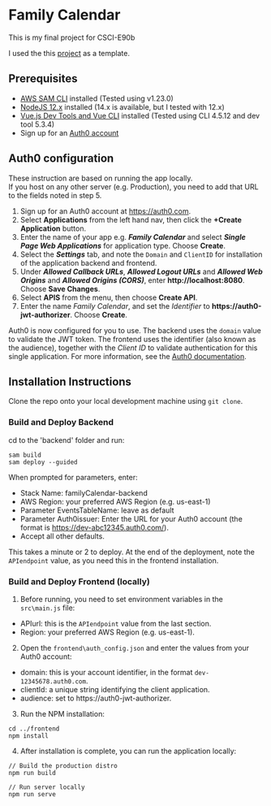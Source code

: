 # Family Calendar

This is my final project for CSCI-E90b 

I used the this [project](https://github.com/aws-samples/ask-around-me/) as a template. 

## Prerequisites

* [AWS SAM CLI](https://docs.aws.amazon.com/serverless-application-model/latest/developerguide/serverless-sam-cli-install.html) installed (Tested using v1.23.0)
* [NodeJS 12.x](https://nodejs.org/en/download/) installed (14.x is available, but I tested with 12.x)
* [Vue.js Dev Tools and Vue CLI](https://vuejs.org/v2/guide/installation.html) installed (Tested using CLI 4.5.12 and dev tool 5.3.4)
* Sign up for an [Auth0 account](https://auth0.com/)

## Auth0 configuration
These instruction are based on running the app locally.</br>
If you host on any other server (e.g. Production), you need to add that URL to the fields noted in step 5.

1. Sign up for an Auth0 account at https://auth0.com. 
2. Select **Applications** from the left hand nav, then click the **+Create Application** button.
3. Enter the name of your app e.g. ***Family Calendar*** and select ***Single Page Web Applications*** for application type. Choose **Create**.
4. Select the ***Settings*** tab, and note the `Domain` and `ClientID` for installation of the application backend and frontend.
5. Under ***Allowed Callback URLs***, ***Allowed Logout URLs*** and ***Allowed Web Origins*** and ***Allowed Origins (CORS)***, enter **http://localhost:8080**. Choose **Save Changes**.
6. Select **APIS** from the menu, then choose **Create API**.
7. Enter the name *Family Calendar*, and set the *Identifier* to **https://auth0-jwt-authorizer**. Choose **Create**.

Auth0 is now configured for you to use. The backend uses the `domain` value to validate the JWT token. The frontend uses the identifier (also known as the audience), together with the *Client ID* to validate authentication for this single application. For more information, see the [Auth0 documentation](https://auth0.com/docs/api/authentication).

## Installation Instructions

Clone the repo onto your local development machine using `git clone`.

### Build and Deploy Backend

cd to the 'backend' folder and run:
```
sam build
sam deploy --guided
```

When prompted for parameters, enter:
- Stack Name: familyCalendar-backend
- AWS Region: your preferred AWS Region (e.g. us-east-1)
- Parameter EventsTableName: leave as default
- Parameter Auth0issuer: Enter the URL for your Auth0 account (the format is https://dev-abc12345.auth0.com/).
- Accept all other defaults.

This takes a minute or 2 to deploy. At the end of the deployment, note the `APIendpoint` value, as you need this in the frontend installation.

### Build and Deploy Frontend (locally)

1. Before running, you need to set environment variables in the `src\main.js` file:

- APIurl: this is the `APIendpoint` value from the last section.
- Region: your preferred AWS Region (e.g. us-east-1).

2. Open the `frontend\auth_config.json` and enter the values from your Auth0 account:
- domain: this is your account identifier, in the format `dev-12345678.auth0.com`.
- clientId: a unique string identifying the client application.
- audience: set to https://auth0-jwt-authorizer.

3. Run the NPM installation:

```
cd ../frontend
npm install
```
4. After installation is complete, you can run the application locally:

```
// Build the production distro
npm run build

// Run server locally
npm run serve
```
